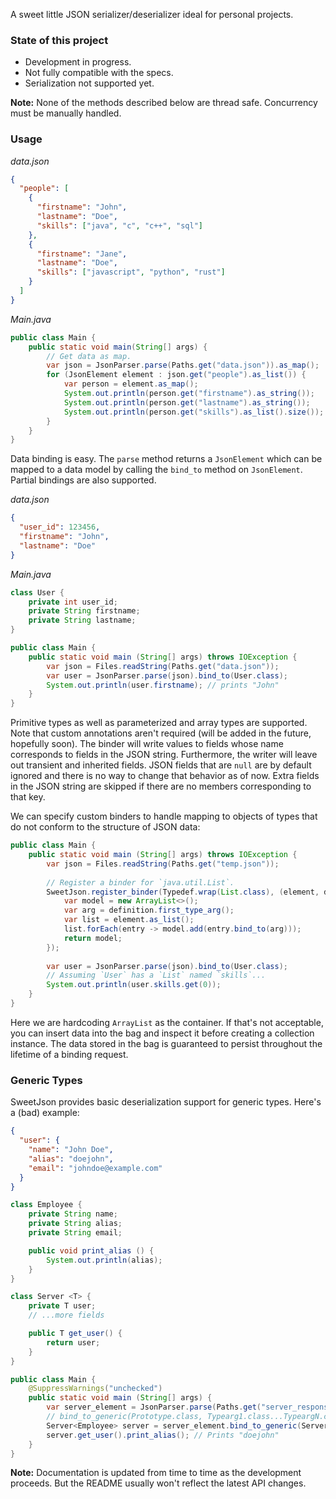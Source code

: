 A sweet little JSON serializer/deserializer ideal for personal projects.

### State of this project
- Development in progress.
- Not fully compatible with the specs.
- Serialization not supported yet.

**Note:** None of the methods described below are thread safe. Concurrency must be manually handled.

### Usage
_data.json_
```json
{
  "people": [
    {
      "firstname": "John",
      "lastname": "Doe",
      "skills": ["java", "c", "c++", "sql"]
    },
    {
      "firstname": "Jane",
      "lastname": "Doe",
      "skills": ["javascript", "python", "rust"]
    }
  ]
}
```

_Main.java_
```java
public class Main {
    public static void main(String[] args) {
        // Get data as map.
        var json = JsonParser.parse(Paths.get("data.json")).as_map();
        for (JsonElement element : json.get("people").as_list()) {
            var person = element.as_map();
            System.out.println(person.get("firstname").as_string());
            System.out.println(person.get("lastname").as_string());
            System.out.println(person.get("skills").as_list().size());
        }
    }
}
```

Data binding is easy. The `parse` method returns a `JsonElement` which can be mapped to a data model by calling
the `bind_to` method on `JsonElement`. Partial bindings are also supported.

_data.json_
```json
{
  "user_id": 123456,
  "firstname": "John",
  "lastname": "Doe"
}
```

_Main.java_
```java
class User {
    private int user_id;
    private String firstname;
    private String lastname;
}

public class Main {
    public static void main (String[] args) throws IOException {
        var json = Files.readString(Paths.get("data.json"));
        var user = JsonParser.parse(json).bind_to(User.class);
        System.out.println(user.firstname); // prints "John"
    }
}
```

Primitive types as well as parameterized and array types are supported. Note that custom annotations aren't
required (will be added in the future, hopefully soon). The binder will write values to fields whose name
corresponds to fields in the JSON string. Furthermore, the writer will leave out transient and inherited fields.
JSON fields that are `null` are by default ignored and there is no way to change that behavior as of now. Extra
fields in the JSON string are skipped if there are no members corresponding to that key.

We can specify custom binders to handle mapping to objects of types that do not conform to the structure of JSON
data:

```java
public class Main {
    public static void main (String[] args) throws IOException {
        var json = Files.readString(Paths.get("temp.json"));
        
        // Register a binder for `java.util.List`.
        SweetJson.register_binder(Typedef.wrap(List.class), (element, definition, bag) -> {
            var model = new ArrayList<>();
            var arg = definition.first_type_arg();
            var list = element.as_list();
            list.forEach(entry -> model.add(entry.bind_to(arg)));
            return model;
        });
        
        var user = JsonParser.parse(json).bind_to(User.class);
        // Assuming `User` has a `List` named `skills`...
        System.out.println(user.skills.get(0));
    }
}
```
Here we are hardcoding `ArrayList` as the container. If that's not acceptable, you can insert data into the bag and
inspect it before creating a collection instance. The data stored in the bag is guaranteed to persist throughout the
lifetime of a binding request.

### Generic Types

SweetJson provides basic deserialization support for generic types. Here's a (bad) example:

```json
{
  "user": {
    "name": "John Doe",
    "alias": "doejohn",
    "email": "johndoe@example.com"
  }
}
```

```java
class Employee {
    private String name;
    private String alias;
    private String email;

    public void print_alias () {
        System.out.println(alias);
    }
}

class Server <T> {
    private T user;
    // ...more fields

    public T get_user() {
        return user;
    }
}

public class Main {
    @SuppressWarnings("unchecked")
    public static void main (String[] args) {
        var server_element = JsonParser.parse(Paths.get("server_response.json"));
        // bind_to_generic(Prototype.class, Typearg1.class...TypeargN.class)
        Server<Employee> server = server_element.bind_to_generic(Server.class, Employee.class);
        server.get_user().print_alias(); // Prints "doejohn"
    }
}
```

**Note:** Documentation is updated from time to time as the development proceeds. But the README usually won't
reflect the latest API changes.